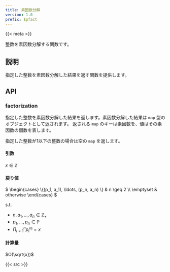 ```yaml
---
title: 素因数分解
version: 1.0
prefix: $pfact
---
```


{{< meta >}}

整数を素因数分解する関数です。

## 説明

指定した整数を素因数分解した結果を返す関数を提供します。

## API

### factorization
指定した整数を素因数分解した結果を返します。素因数分解した結果は `map` 型のオブジェクトとして返されます。
返される `map` のキーは素因数を、値はその素因数の個数を表します。

指定した整数が1以下の整数の場合は空の `map` を返します。

#### 引数
$x \in \mathbb{Z}$

#### 戻り値
$
\begin{cases}
\\{(p_1, a_1), \ldots, (p_n, a_n) \\} & n \geq 2 \\\\
\emptyset & otherwise
\end{cases}
$

s.t.
- $n, a_1, \ldots, a_n \in \mathbb{Z}_{+}$
- $p_1, \ldots, p_n \in \mathbb{P}$
- $\Pi_{i = 1}^{n} p_i^{a_i} = x$

#### 計算量
$O(\sqrt{x})$

{{< src >}}